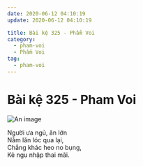 ```yaml
---
date: 2020-06-12 04:10:19
update: 2020-06-12 04:10:19

title: Bài kệ 325 - Phẩm Voi
category:
  - pham-voi
  - Phẩm Voi
tag:
  - pham-voi
---
```


# Bài kệ 325 - Pham Voi

![An image](/img/pham-voi/pham-voi-325.jpg)

Người ưa ngủ, ăn lớn<br>Nằm lăn lóc qua lại,<br>Chẳng khác heo no bụng,<br>Kẻ ngu nhập thai mãi.<br>
